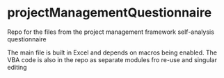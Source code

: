 # projectManagementQuestionnaire
Repo for the files from the project management framework self-analysis questionnaire

The main file is built in Excel and depends on macros being enabled.
The VBA code is also in the repo as separate modules fro re-use and singular editing
